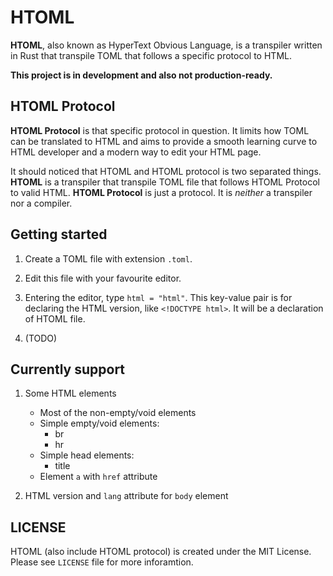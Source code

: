 # HTOML

**HTOML**, also known as HyperText Obvious Language, is a transpiler written in Rust that transpile TOML that follows a specific protocol to HTML. 

**This project is in development and also not production-ready.**

## HTOML Protocol

**HTOML Protocol** is that specific protocol in question. It limits how TOML can be translated to HTML and aims to provide a smooth learning curve to HTML developer and a modern way to edit your HTML page. 

It should noticed that HTOML and HTOML protocol is two separated things. **HTOML** is a transpiler that transpile TOML file that follows HTOML Protocol to valid HTML. **HTOML Protocol** is just a protocol. It is *neither* a transpiler nor a compiler.

## Getting started

1. Create a TOML file with extension `.toml`.

2. Edit this file with your favourite editor.

3. Entering the editor, type `html = "html"`. This key-value pair is for declaring the HTML version, like `<!DOCTYPE html>`. It will be a declaration of HTOML file.

4. (TODO)

## Currently support

1. Some HTML elements

    - Most of the non-empty/void elements
    - Simple empty/void elements:
        - br
        - hr
    - Simple head elements:
        - title
    - Element `a` with `href` attribute 

2. HTML version and `lang` attribute for `body` element

## LICENSE

HTOML (also include HTOML protocol) is created under the MIT License. Please see `LICENSE` file for more inforamtion.

